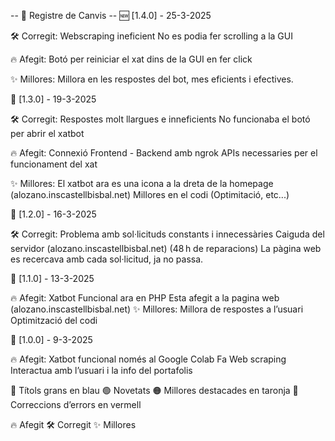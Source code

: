 -- 📌 Registre de Canvis --
🆕 [1.4.0] - 25-3-2025

🛠️ Corregit: Webscraping ineficient No es podia fer scrolling a la GUI

🔥 Afegit: Botó per reiniciar el xat dins de la GUI en fer click

✨ Millores: Millora en les respostes del bot, mes eficients i efectives.

📌 [1.3.0] - 19-3-2025

🛠️ Corregit: Respostes molt llargues e inneficients No funcionaba el botó per abrir el xatbot

🔥 Afegit: Connexió Frontend - Backend amb ngrok APIs necessaries per el funcionament del xat

✨ Millores: El xatbot ara es una icona a la dreta de la homepage (alozano.inscastellbisbal.net) Millores en el codi (Optimitació, etc...)

📌 [1.2.0] - 16-3-2025

🛠️ Corregit: Problema amb sol·licituds constants i innecessàries Caiguda del servidor (alozano.inscastellbisbal.net) (48 h de reparacions) La pàgina web es recercava amb cada sol·licitud, ja no passa.

📌 [1.1.0] - 13-3-2025

🔥 Afegit: Xatbot Funcional ara en PHP Esta afegit a la pagina web (alozano.inscastellbisbal.net) ✨ Millores: Millora de respostes a l’usuari Optimització del codi

📌 [1.0.0] - 9-3-2025

🔥 Afegit: Xatbot funcional només al Google Colab Fa Web scraping Interactua amb l’usuari i la info del portafolis

🔵 Títols grans en blau 🟢 Novetats 🟠 Millores destacades en taronja 🔴 Correccions d’errors en vermell

🔥 Afegit 🛠️ Corregit ✨ Millores
